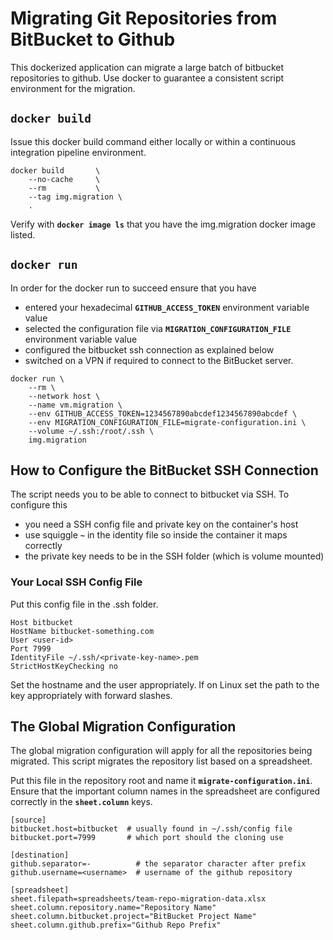 
# Migrating Git Repositories from BitBucket to Github

This dockerized application can migrate a large batch of bitbucket repositories to github. Use docker to guarantee a consistent script environment for the migration.

## **`docker build`**

Issue this docker build command either locally or within a continuous integration pipeline environment.

```
docker build       \
    --no-cache     \
    --rm           \
    --tag img.migration \
    .
```

Verify with **`docker image ls`** that you have the img.migration docker image listed.

## **`docker run`**

In order for the docker run to succeed ensure that you have

- entered your hexadecimal **`GITHUB_ACCESS_TOKEN`** environment variable value
- selected the configuration file via **`MIGRATION_CONFIGURATION_FILE`** environment variable value
- configured the bitbucket ssh connection as explained below
- switched on a VPN if required to connect to the BitBucket server.

```
docker run \
    --rm \
    --network host \
    --name vm.migration \
    --env GITHUB_ACCESS_TOKEN=1234567890abcdef1234567890abcdef \
    --env MIGRATION_CONFIGURATION_FILE=migrate-configuration.ini \
    --volume ~/.ssh:/root/.ssh \
    img.migration
```

## How to Configure the BitBucket SSH Connection

The script needs you to be able to connect to bitbucket via SSH. To configure this

- you need a SSH config file and private key on the container's host
- use squiggle **`~`** in the identity file so inside the container it maps correctly
- the private key needs to be in the SSH folder (which is volume mounted)


### Your Local SSH Config File

Put this config file in the .ssh folder.

```
Host bitbucket
HostName bitbucket-something.com
User <user-id>
Port 7999
IdentityFile ~/.ssh/<private-key-name>.pem
StrictHostKeyChecking no
```

Set the hostname and the user appropriately. If on Linux set the path to the key appropriately with forward slashes.


## The Global Migration Configuration

The global migration configuration will apply for all the repositories being migrated. This script migrates the repository list based on a spreadsheet.

Put this file in the repository root and name it **`migrate-configuration.ini`**. Ensure that the important column names in the spreadsheet are configured correctly in the **`sheet.column`** keys.

```
[source]
bitbucket.host=bitbucket  # usually found in ~/.ssh/config file
bitbucket.port=7999       # which port should the cloning use

[destination]
github.separator=-          # the separator character after prefix
github.username=<username>  # username of the github repository

[spreadsheet]
sheet.filepath=spreadsheets/team-repo-migration-data.xlsx
sheet.column.repository.name="Repository Name"
sheet.column.bitbucket.project="BitBucket Project Name"
sheet.column.github.prefix="Github Repo Prefix"
```


